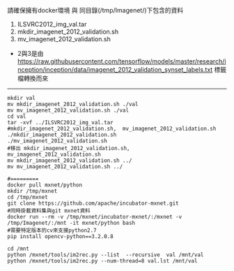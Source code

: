 請確保擁有docker環境
與 同目錄(/tmp/Imagenet/)下包含的資料
1. ILSVRC2012_img_val.tar
2. mkdir_imagenet_2012_validation.sh
3. mv_imagenet_2012_validation.sh

* 2與3是由
https://raw.githubusercontent.com/tensorflow/models/master/research/inception/inception/data/imagenet_2012_validation_synset_labels.txt
標籤檔轉換而來

***

    mkdir val
    mv mkdir_imagenet_2012_validation.sh ./val
    mv mv_imagenet_2012_validation.sh ./val
    cd val
    tar -xvf ../ILSVRC2012_img_val.tar
    #mkdir_imagenet_2012_validation.sh,  mv_imagenet_2012_validation.sh 
    ./mkdir_imagenet_2012_validation.sh
    ./mv_imagenet_2012_validation.sh
    #移出 mkdir_imagenet_2012_validation.sh,  mv_imagenet_2012_validation.sh
    mv mkdir_imagenet_2012_validation.sh ../
    mv mv_imagenet_2012_validation.sh ../
    
    #=========
    docker pull mxnet/python
    mkdir /tmp/mxnet
    cd /tmp/mxnet
    git clone https://github.com/apache/incubator-mxnet.git
    #同時掛載資料集與git mxnet資料 
    docker run --rm -v /tmp/mxnet/incubator-mxnet/:/mxnet -v /tmp/Imagenet/:/mnt -it mxnet/python bash
    #需要特定版本的cv來支援python2.7
    pip install opencv-python==3.2.0.8

    cd /mnt
    python /mxnet/tools/im2rec.py --list  --recursive  val /mnt/val
    python /mxnet/tools/im2rec.py --num-thread=8 val.lst /mnt/val
